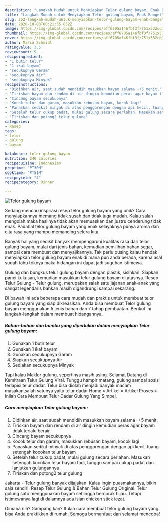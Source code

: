 ```yaml
---
description: "Langkah Mudah untuk Menyiapkan Telor gulung bayam, Enak Banget"
title: "Langkah Mudah untuk Menyiapkan Telor gulung bayam, Enak Banget"
slug: 252-langkah-mudah-untuk-menyiapkan-telor-gulung-bayam-enak-banget
date: 2020-10-03T00:21:55.852Z
image: https://img-global.cpcdn.com/recipes/aff6705a146fbf3f/751x532cq70/telor-gulung-bayam-foto-resep-utama.jpg
thumbnail: https://img-global.cpcdn.com/recipes/aff6705a146fbf3f/751x532cq70/telor-gulung-bayam-foto-resep-utama.jpg
cover: https://img-global.cpcdn.com/recipes/aff6705a146fbf3f/751x532cq70/telor-gulung-bayam-foto-resep-utama.jpg
author: Maria Schmidt
ratingvalue: 3.5
reviewcount: 9
recipeingredient:
- "1 butir telur"
- "1 ikat bayam"
- "secukupnya Garam"
- "secukupnya Air"
- "secukupnya Minyak"
recipeinstructions:
- "Didihkan air, saat sudah mendidih masukkan bayam selama -+5 menit,"
- "Tiriskan bayam dan rendam di air dingin kemudian peras agar bayam tidak terlalu berair"
- "Cincang bayam secukupnya"
- "Kocok telur dan garam, masukkan rebusan bayam, kocok lagi"
- "Panaskan sedikit minyak di atas penggorengan dengan api kecil, tuang setengah kocokan telur bayam"
- "Setelah telur cukup padat, mulai gulung secara perlahan. Masukan setengah kocokan telur bayam tadi, tunggu sampai cukup padat dan lanjutkan gulungannya"
- "Tiriskan dan potong2 telur gulung"
categories:
- Resep
tags:
- telor
- gulung
- bayam

katakunci: telor gulung bayam 
nutrition: 240 calories
recipecuisine: Indonesian
preptime: "PT30M"
cooktime: "PT51M"
recipeyield: "4"
recipecategory: Dinner

---
```



![Telor gulung bayam](https://img-global.cpcdn.com/recipes/aff6705a146fbf3f/751x532cq70/telor-gulung-bayam-foto-resep-utama.jpg)

Sedang mencari inspirasi resep telor gulung bayam yang unik? Cara menyiapkannya memang tidak susah dan tidak juga mudah. Kalau salah mengolah maka hasilnya tidak akan memuaskan dan justru cenderung tidak enak. Padahal telor gulung bayam yang enak selayaknya punya aroma dan cita rasa yang mampu memancing selera kita.

Banyak hal yang sedikit banyak mempengaruhi kualitas rasa dari telor gulung bayam, mulai dari jenis bahan, kemudian pemilihan bahan segar, sampai cara membuat dan menyajikannya. Tak perlu pusing kalau hendak menyiapkan telor gulung bayam enak di mana pun anda berada, karena asal sudah tahu triknya maka hidangan ini dapat jadi suguhan istimewa.

Gulung dan bungkus telur gulung bayam dengan plastik, sisihkan. Siapkan panci kukusan, kemudian masukkan telur gulung bayam di atasnya. Resep Telur Gulung - Telur gulung, merupakan salah satu jajanan anak-anak yang sangat legendaris bahkan masih digandrungi sampai sekarang.


Di bawah ini ada beberapa cara mudah dan praktis untuk membuat telor gulung bayam yang siap dikreasikan. Anda bisa membuat Telor gulung bayam menggunakan 5 jenis bahan dan 7 tahap pembuatan. Berikut ini langkah-langkah dalam membuat hidangannya.

<!--inarticleads1-->

##### Bahan-bahan dan bumbu yang diperlukan dalam menyiapkan Telor gulung bayam:

1. Gunakan 1 butir telur
1. Gunakan 1 ikat bayam
1. Gunakan secukupnya Garam
1. Siapkan secukupnya Air
1. Sediakan secukupnya Minyak


Tapi kalau Maklor gulung, sepertinya masih asing. Selamat Datang di Kemitraan Telur Gulung Viral. Tunggu hampir matang, gulung sampai sosis terlapisi telur dadar. Telur bisa diolah menjadi banyak macam masakan,salah satunya yaitu telur dadar Home » Artikel » Artikel Proses » Inilah Cara Membuat Telur Dadar Gulung Yang Simpel. 

<!--inarticleads2-->

##### Cara menyiapkan Telor gulung bayam:

1. Didihkan air, saat sudah mendidih masukkan bayam selama -+5 menit,
1. Tiriskan bayam dan rendam di air dingin kemudian peras agar bayam tidak terlalu berair
1. Cincang bayam secukupnya
1. Kocok telur dan garam, masukkan rebusan bayam, kocok lagi
1. Panaskan sedikit minyak di atas penggorengan dengan api kecil, tuang setengah kocokan telur bayam
1. Setelah telur cukup padat, mulai gulung secara perlahan. Masukan setengah kocokan telur bayam tadi, tunggu sampai cukup padat dan lanjutkan gulungannya
1. Tiriskan dan potong2 telur gulung


Jakarta - Telur gulung banyak dijajakan. Kalau ingin puasmakannya, bikin saja sendiri. Resep Telur Gulung &amp; Bahan Telur Gulung Original. Telur gulung satu menggunakan bayam sehingga bercorak hijau. Tetapi istimewanya lagi di dalamnya ada isian chicken stick lezat. 

Gimana nih? Gampang kan? Itulah cara membuat telor gulung bayam yang bisa Anda praktikkan di rumah. Semoga bermanfaat dan selamat mencoba!
